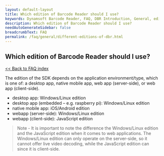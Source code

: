 ```yaml
---
layout: default-layout
title: Which edition of Barcode Reader should I use?
keywords: Dynamsoft Barcode Reader, FAQ, DBR Introduction, General, editions
description: Which edition of Barcode Reader should I use?
needAutoGenerateSidebar: false
breadcrumbText: FAQ
permalink: /faq/general/different-editions-of-dbr.html
---
```


## Which edition of Barcode Reader should I use?

[<< Back to FAQ index](index.md)

The edition of the SDK depends on the application environment/type, which is one of: a desktop app, native mobile app, web app (server-side), or web app (client-side).

- desktop app: Windows/Linux edition
- desktop app (embedded – e.g. raspberry pi): Windows/Linux edition
- native mobile app: iOS/Android edition
- webapp (server-side): Windows/Linux edition
- webapp (client-side): JavaScript edition

> Note - It is important to note the difference the Windows/Linux edition and the JavaScript edition when it comes to web applications. The Windows/Linux edition can only operate on the server-side, so it cannot offer live video decoding, while the JavaScript edition can since it is client-side.
